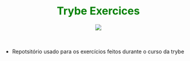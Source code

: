 <div align="center"><h1 style='color:green'> Trybe Exercices </h1><img src="https://app.betrybe.com/assets/images/course/main/real-life.svg"></img></div><br><br>

- Repotsitório usado para os exercícios feitos durante o curso da trybe

